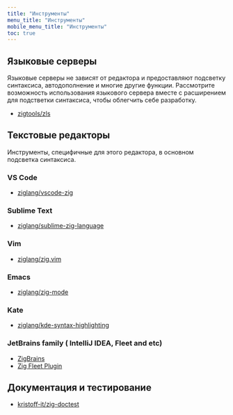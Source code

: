 ```yaml
---
title: "Инструменты"
menu_title: "Инструменты"
mobile_menu_title: "Инструменты"
toc: true
---
```


## Языковые серверы
Языковые серверы не зависят от редактора и предоставляют подсветку синтаксиса, автодополнение и многие другие функции. Рассмотрите возможность использования языкового сервера вместе с расширением для подстветки синтаксиса, чтобы облегчить себе разработку.

- [zigtools/zls](https://github.com/zigtools/zls)

## Текстовые редакторы
Инструменты, специфичные для этого редактора, в основном подсветка синтаксиса.

### VS Code
- [ziglang/vscode-zig](https://github.com/ziglang/vscode-zig)

### Sublime Text
- [ziglang/sublime-zig-language](https://github.com/ziglang/sublime-zig-language)

### Vim
- [ziglang/zig.vim](https://github.com/ziglang/zig.vim)

### Emacs
- [ziglang/zig-mode](https://github.com/ziglang/zig-mode)

### Kate
- [ziglang/kde-syntax-highlighting](https://github.com/ziglang/kde-syntax-highlighting)

### JetBrains family ( IntelliJ IDEA, Fleet and etc)
- [ZigBrains](https://plugins.jetbrains.com/plugin/22456-zigbrains)
- [Zig Fleet Plugin](https://plugins.jetbrains.com/plugin/26070-zig)

## Документация и тестирование
- [kristoff-it/zig-doctest](https://github.com/kristoff-it/zig-doctest)
